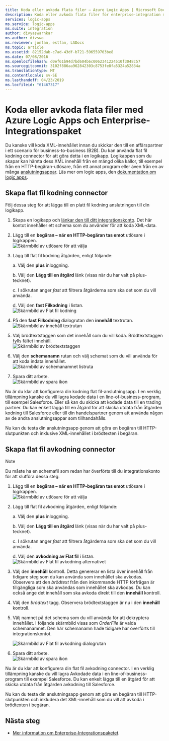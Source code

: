 ```yaml
---
title: Koda eller avkoda flata filer – Azure Logic Apps | Microsoft Docs
description: Koda eller avkoda flata filer för enterprise-integration med Azure Logic Apps och Enterprise-Integrationspaket
services: logic-apps
ms.service: logic-apps
ms.suite: integration
author: divyaswarnkar
ms.author: divswa
ms.reviewer: jonfan, estfan, LADocs
ms.topic: article
ms.assetid: 82152dab-c7ad-43df-b721-596559703be8
ms.date: 07/08/2016
ms.openlocfilehash: d0ef61b94d7bd604b6c0062341224510f3048c57
ms.sourcegitcommit: 3102f886aa962842303c8753fe8fa5324a52834a
ms.translationtype: MT
ms.contentlocale: sv-SE
ms.lasthandoff: 04/23/2019
ms.locfileid: "61467317"
---
```

# <a name="encode-or-decode-flat-files-with-azure-logic-apps-and-enterprise-integration-pack"></a>Koda eller avkoda flata filer med Azure Logic Apps och Enterprise-Integrationspaket

Du kanske vill koda XML-innehållet innan du skickar den till en affärspartner i ett scenario för business-to-business (B2B). Du kan använda flat fil kodning connector för att göra detta i en logikapp. Logikappen som du skapar kan hämta dess XML innehåll från en mängd olika källor, till exempel från en HTTP-begäran-utlösare, från ett annat program eller även från en av många [anslutningsappar](../connectors/apis-list.md). Läs mer om logic apps, den [dokumentation om logic apps](logic-apps-overview.md "Lär dig mer om Logic apps").  

## <a name="create-the-flat-file-encoding-connector"></a>Skapa flat fil kodning connector
Följ dessa steg för att lägga till en platt fil kodning anslutningen till din logikapp.

1. Skapa en logikapp och [länkar den till ditt integrationskonto](logic-apps-enterprise-integration-accounts.md "Lär dig hur du länkar ett integrationskonto till en logikapp"). Det här kontot innehåller ett schema som du använder för att koda XML-data.  
1. Lägg till en **begäran – när en HTTP-begäran tas emot** utlösare i logikappen.  
   ![Skärmbild av utlösare för att välja](./media/logic-apps-enterprise-integration-b2b/flatfile-1.png)    
1. Lägg till flat fil kodning åtgärden, enligt följande:
   
    a. Välj den **plus** inloggning.
   
    b. Välj den **Lägg till en åtgärd** länk (visas när du har valt på plus-tecknet).
   
    c. I sökrutan anger *fast* att filtrera åtgärderna som ska det som du vill använda.
   
    d. Välj den **fast Filkodning** i listan.   
   ![Skärmbild av Flat fil kodning](media/logic-apps-enterprise-integration-flatfile/flatfile-2.png)   
1. På den **fast Filkodning** dialogrutan den **innehåll** textrutan.  
   ![Skärmbild av innehåll textrutan](media/logic-apps-enterprise-integration-flatfile/flatfile-3.png)  
1. Välj brödtextstaggen som det innehåll som du vill koda. Brödtextstaggen fylls fältet innehåll.     
   ![Skärmbild av brödtextstaggen](media/logic-apps-enterprise-integration-flatfile/flatfile-4.png)  
1. Välj den **schemanamn** rutan och välj schemat som du vill använda för att koda indata innehållet.    
   ![Skärmbild av schemanamnet listruta](media/logic-apps-enterprise-integration-flatfile/flatfile-5.png)  
1. Spara ditt arbete.   
   ![Skärmbild av spara ikon](media/logic-apps-enterprise-integration-flatfile/flatfile-6.png)  

Nu är du klar att konfigurera din kodning flat fil-anslutningsapp. I en verklig tillämpning kanske du vill lagra kodade data i en line-of-business-program, till exempel Salesforce. Eller så kan du skicka att kodade data till en trading partner. Du kan enkelt lägga till en åtgärd för att skicka utdata från åtgärden kodning till Salesforce eller till din handelspartner genom att använda någon av de andra anslutningsappar som tillhandahålls.

Nu kan du testa din anslutningsapp genom att göra en begäran till HTTP-slutpunkten och inklusive XML-innehållet i brödtexten i begäran.  

## <a name="create-the-flat-file-decoding-connector"></a>Skapa flat fil avkodning connector

> [!NOTE]
> Du måste ha en schemafil som redan har överförts till du integrationskonto för att slutföra dessa steg.

1. Lägg till en **begäran – när en HTTP-begäran tas emot** utlösare i logikappen.  
   ![Skärmbild av utlösare för att välja](./media/logic-apps-enterprise-integration-b2b/flatfile-1.png)    
1. Lägg till flat fil avkodning åtgärden, enligt följande:
   
    a. Välj den **plus** inloggning.
   
    b. Välj den **Lägg till en åtgärd** länk (visas när du har valt på plus-tecknet).
   
    c. I sökrutan anger *fast* att filtrera åtgärderna som ska det som du vill använda.
   
    d. Välj den **avkodning av Flat fil** i listan.   
   ![Skärmbild av Flat fil avkodning alternativet](media/logic-apps-enterprise-integration-flatfile/flatfile-2.png)   
1. Välj den **innehåll** kontroll. Detta genererar en lista över innehåll från tidigare steg som du kan använda som innehållet ska avkodas. Observera att den *brödtext* från den inkommande HTTP förfrågan är tillgängliga som ska användas som innehållet ska avkodas. Du kan också ange det innehåll som ska avkoda direkt till den **innehåll** kontroll.     
1. Välj den *brödtext* tagg. Observera brödtextstaggen är nu i den **innehåll** kontroll.
1. Välj namnet på det schema som du vill använda för att dekryptera innehållet. I följande skärmbild visas som *OrderFile* är valda schemanamnet. Den här schemanamn hade tidigare har överförts till integrationskontot.
   
   ![Skärmbild av Flat fil avkodning dialogrutan](media/logic-apps-enterprise-integration-flatfile/flatfile-decode-1.png)    
1. Spara ditt arbete.  
   ![Skärmbild av spara ikon](media/logic-apps-enterprise-integration-flatfile/flatfile-6.png)    

Nu är du klar att konfigurera din flat fil avkodning connector. I en verklig tillämpning kanske du vill lagra Avkodade data i en line-of-business-program till exempel Salesforce. Du kan enkelt lägga till en åtgärd för att skicka utdata från åtgärden avkodning till Salesforce.

Nu kan du testa din anslutningsapp genom att göra en begäran till HTTP-slutpunkten och inkludera det XML-innehåll som du vill att avkoda i brödtexten i begäran.  

## <a name="next-steps"></a>Nästa steg
* [Mer information om Enterprise-Integrationspaketet](logic-apps-enterprise-integration-overview.md "Lär dig mer om Enterprise-Integrationspaketet").  

